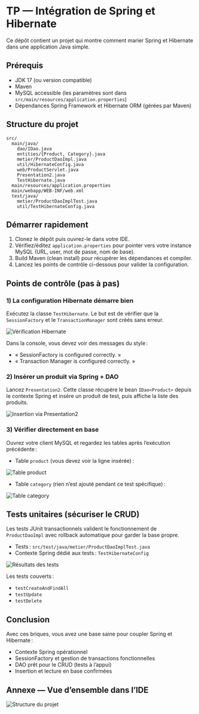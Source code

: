 # TP — Intégration de Spring et Hibernate

Ce dépôt contient un projet qui montre comment marier Spring et Hibernate dans une application Java simple.

## Prérequis
- JDK 17 (ou version compatible)
- Maven
- MySQL accessible (les paramètres sont dans `src/main/resources/application.properties`)
- Dépendances Spring Framework et Hibernate ORM (gérées par Maven)

## Structure du projet
```
src/
  main/java/
    dao/IDao.java
    entities/{Product, Category}.java
    metier/ProductDaoImpl.java
    util/HibernateConfig.java
    web/ProductServlet.java
    Presentation2.java
    TestHibernate.java
  main/resources/application.properties
  main/webapp/WEB-INF/web.xml
  test/java/
    metier/ProductDaoImplTest.java
    util/TestHibernateConfig.java
```

## Démarrer rapidement
1) Clonez le dépôt puis ouvrez-le dans votre IDE.
2) Vérifiez/éditez `application.properties` pour pointer vers votre instance MySQL (URL, user, mot de passe, nom de base).
3) Build Maven (clean install) pour récupérer les dépendances et compiler.
4) Lancez les points de contrôle ci-dessous pour valider la configuration.

## Points de contrôle (pas à pas)

### 1) La configuration Hibernate démarre bien
Exécutez la classe `TestHibernate`. Le but est de vérifier que la `SessionFactory` et le `TransactionManager` sont créés sans erreur.

![Vérification Hibernate](screenshots/img_1.png)

Dans la console, vous devez voir des messages du style :
- « SessionFactory is configured correctly. »
- « Transaction Manager is configured correctly. »

### 2) Insérer un produit via Spring + DAO
Lancez `Presentation2`. Cette classe récupère le bean `IDao<Product>` depuis le contexte Spring et insère un produit de test, puis affiche la liste des produits.

![Insertion via Presentation2](screenshots/img_2.png)

### 3) Vérifier directement en base
Ouvrez votre client MySQL et regardez les tables après l’exécution précédente :
- Table `product` (vous devez voir la ligne insérée) :

![Table product](screenshots/img_3.png)

- Table `category` (rien n’est ajouté pendant ce test spécifique) :

![Table category](screenshots/img_4.png)

## Tests unitaires (sécuriser le CRUD)
Les tests JUnit transactionnels valident le fonctionnement de `ProductDaoImpl` avec rollback automatique pour garder la base propre.

- Tests : `src/test/java/metier/ProductDaoImplTest.java`
- Contexte Spring dédié aux tests : `TestHibernateConfig`

![Résultats des tests](screenshots/img_5.png)

Les tests couverts :
- `testCreateAndFindAll`
- `testUpdate`
- `testDelete`

## Conclusion
Avec ces briques, vous avez une base saine pour coupler Spring et Hibernate :
- Contexte Spring opérationnel
- SessionFactory et gestion de transactions fonctionnelles
- DAO prêt pour le CRUD (tests à l’appui)
- Insertion et lecture en base confirmées

## Annexe — Vue d’ensemble dans l’IDE

![Structure du projet](screenshots/img.png)

